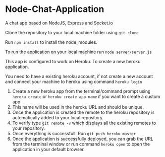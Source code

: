 # Node-Chat-Application
A chat app based on NodeJS, Express and Socket.io

Clone the repository to your local machine folder using ```git clone```

Run ```npm install``` to install the node_modules. 

To run the application on your local machine run 
```node server/server.js```

This app is configured to work on Heroku. To create a new heroku application. 

You need to have a existing heroku account, if not create a new account and connect your machine to heroku using command ```heroku login```

1. Create a new heroku app from the terminal/command prompt using ```heroku create``` or ```heroku create app-name``` if you want to create a custom app
2. This name will be used in the heroku URL and should be unique. 
3. Once the application is created the remote to the heroku repository is automatically added to your local repository.
4. To verify type ```git remote -v``` which displays all the existing remotes to your repository.
5. Once everything is successfull. Run ```git push heroku master```
6. Once the application is successfully deployed, you can grab the URL from the terminal window or run command ```heroku open``` to open the application in your default browser.
